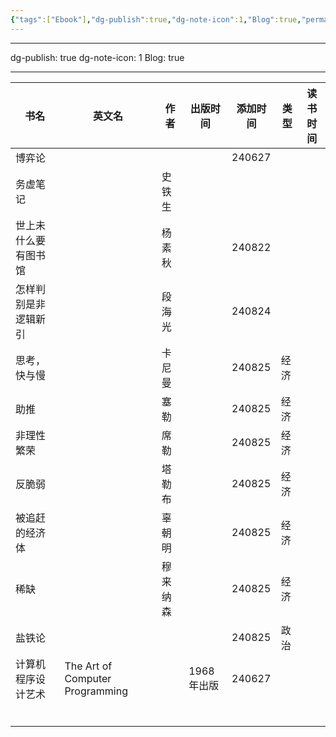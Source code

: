 ```yaml
---
{"tags":["Ebook"],"dg-publish":true,"dg-note-icon":1,"Blog":true,"permalink":"/🌒Action_行动/Liber_书籍/Liber_List/","dgPassFrontmatter":true,"noteIcon":1,"created":"2024-06-27T08:56:05.344+08:00","updated":"2024-08-26T07:53:03.637+08:00"}
---
```


---
dg-publish: true
dg-note-icon: 1
Blog: true

--- 

| 书名         | 英文名                             | 作者   | 出版时间    | 添加时间   | 类型  | 读书时间 |
| ---------- | ------------------------------- | ---- | ------- | ------ | --- | ---- |
| 博弈论        |                                 |      |         | 240627 |     |      |
| 务虚笔记       |                                 | 史铁生  |         |        |     |      |
| 世上未什么要有图书馆 |                                 | 杨素秋  |         | 240822 |     |      |
| 怎样判别是非逻辑新引 |                                 | 段海光  |         | 240824 |     |      |
| 思考，快与慢     |                                 | 卡尼曼  |         | 240825 | 经济  |      |
| 助推         |                                 | 塞勒   |         | 240825 | 经济  |      |
| 非理性繁荣      |                                 | 席勒   |         | 240825 | 经济  |      |
| 反脆弱        |                                 | 塔勒布  |         | 240825 | 经济  |      |
| 被追赶的经济体    |                                 | 辜朝明  |         | 240825 | 经济  |      |
| 稀缺         |                                 | 穆来纳森 |         | 240825 | 经济  |      |
| 盐铁论        |                                 |      |         | 240825 | 政治  |      |
| 计算机程序设计艺术  | The Art of Computer Programming |      | 1968年出版 | 240627 |     |      |
|            |                                 |      |         |        |     |      |
|            |                                 |      |         |        |     |      |
|            |                                 |      |         |        |     |      |
|            |                                 |      |         |        |     |      |
|            |                                 |      |         |        |     |      |
|            |                                 |      |         |        |     |      |

